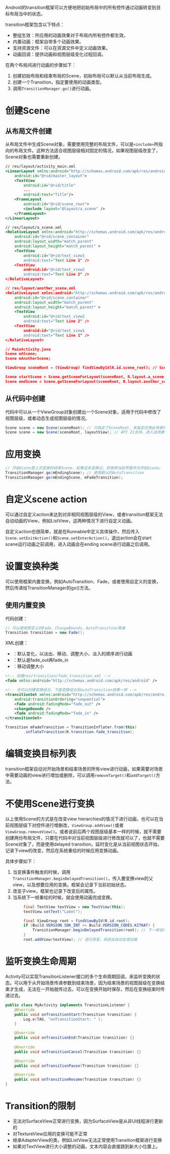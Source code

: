 Android的transition框架可以方便地把初始布局中的所有控件通过动画转变到目标布局当中的状态。

transition框架包含以下特点：

- 整组生效：所应用的动画效果对于布局内所有控件都生效。
- 内置动画：框架自带多个动画效果。
- 支持资源文件：可以在资源文件中定义动画效果。
- 动画回调：提供动画和视图层级变化过程回调。

在两个布局间进行动画的步骤如下：

1. 创建初始布局和结束布局的Scene，初始布局可以默认从当前布局生成。
2. 创建一个Transition，指定要使用的动画类型。
3. 调用`TransitionManager.go()`进行动画。

# 创建Scene
## 从布局文件创建
从布局文件中生成Scene对象，需要使用完整的布局文件，可以是`<include>`所指向的布局文件。这种方法适合视图层级相对固定的情况，如果视图层级改变了，Scene对象也需要重新创建。

```xml
// res/layout/activity_main.xml
<LinearLayout xmlns:android="http://schemas.android.com/apk/res/android"
    android:id="@+id/master_layout">
    <TextView
        android:id="@+id/title"
        ...
        android:text="Title"/>
    <FrameLayout
        android:id="@+id/scene_root">
        <include layout="@layout/a_scene" />
    </FrameLayout>
</LinearLayout>

// res/layout/a_scene.xml
<RelativeLayout xmlns:android="http://schemas.android.com/apk/res/android"
    android:id="@+id/scene_container"
    android:layout_width="match_parent"
    android:layout_height="match_parent" >
    <TextView
        android:id="@+id/text_view1
        android:text="Text Line 1" />
    <TextView
        android:id="@+id/text_view2
        android:text="Text Line 2" />
</RelativeLayout>

// res/layout/another_scene.xml
<RelativeLayout xmlns:android="http://schemas.android.com/apk/res/android"
    android:id="@+id/scene_container"
    android:layout_width="match_parent"
    android:layout_height="match_parent" >
    <TextView
        android:id="@+id/text_view2
        android:text="Text Line 2" />
    <TextView
        android:id="@+id/text_view1
        android:text="Text Line 1" />
</RelativeLayout>

// MainActivity.java
Scene mAScene;
Scene mAnotherScene;

ViewGroup sceneRoot = (ViewGroup) findViewById(R.id.scene_root); // SceneRoot中的View才会进行transition。

Scene startScene = Scene.getSceneForLayout(sceneRoot, R.layout.a_scene, this); // 好像无法指定初始Scene
Scene endScene = Scene.getSceneForLayout(sceneRoot, R.layout.another_scene, this); // 结束Scene，框架自动生成动画，从初始Scene转变到到结束Scene，进行必要的移动、隐藏、变形等动画。
```

## 从代码中创建
代码中可以从一个ViewGroup对象创建出一个Scene对象，适用于代码中修改了视图层级，或者动态生成视图层级的情况。

```java
Scene scene = new Scene(sceneRoot); // 只指定了SceneRoot，未指定应用此场景时的变化方式，可以通过setEnterAction(Runnable)和setExitAction(Runnable)进行指定。
Scene scene = new Scene(sceneRoot, layoutView); // API 21支持，进入该场景时，会先移除掉原本sceneRoot所自带的内部布局，使用layoutView作为sceneRoot的内部布局。
```
# 应用变换
```java
// 开始Scene是上次变换的结束Scene，如果还未变换过，则使用当前界面作为开始Scene。
TransitionManager.go(mEndingScene); // 使用默认的AutoTransition
TransitionManager.go(mEndingScene, mFadeTransition);
```

# 自定义scene action
可以通过自定义action来达到对非相同视图层级的View，或者transition框架无法自动动画的View，例如ListView，这两种情况下进行自定义动画。

自定义action也很简单，就是在Runnable中定义具体操作，然后传入`Scene.setExitAction()`和`Scene.setEnterAction()`，退出action会在start scene运行动画之前调用，进入动画会在ending scene进行动画之后调用。

# 设置变换种类
可以使用框架内置变换，例如AutoTransition、Fade，或者使用自定义的变换，然后传递给TransitionManager的go()方法。

## 使用内置变换
代码创建：
```java
// 可以使用预定义的Fade、ChangeBounds、AutoTransition等类
Transition transition = new Fade();
```
XML创建：

- <autoTransition/>：默认变化，以淡出、移动、调整大小、淡入的顺序进行动画
- <fade android:fadingMode="[fade_ind | fade_ out | fade_in_out]"/>：默认是fade_out再fade_in
- <changeBounds/>：移动调整大小
```xml
<!-- 创建res/transition/fade_transition.xml -->
<fade xmlns:android="http://schemas.android.com/apk/res/android" />

<!-- 也可以创建变换组合，下面变换组合和autoTransition效果一样 -->
<transitionSet xmlns:android="http://schemas.android.com/apk/res/android"
    android:transitionOrdering="sequential">
    <fade android:fadingMode="fade_out" />
    <changeBounds />
    <fade android:fadingMode="fade_in" />
</transitionSet>
```

```java
Transition mFadeTransition = TransitionInflater.from(this)
        .inflateTransition(R.transition.fade_transition);
```

# 编辑变换目标列表
transition框架自动对开始场景和结束场景的所有view进行动画，如果需要对场景中需要动画的view进行增加或删除，可以调用`removeTarget()`和`addTarget()`方法。

# 不使用Scene进行变换
以上使用Scene的方式是在改变view hierarchies的情况下进行动画，也可以在当前视图层级下对控件进行增删改，`ViewGroup.addView()`或者`ViewGroup.removeView()`。或者说前后两个视图层级基本一样的时候，就不需要创建两份布局文件，只要在代码中对当前视图层级进行修改就可以了，也就不需要Scene对象了，而是使用delayed transition。延时变化是从当前视图状态开始，记录下view的改变，然后在系统重绘的时候应用变换动画。

具体步骤如下：

1. 当变换事件触发的时候，调用`TransitionManager.beginDelayedTransition()`，传入要变换view的父view，以及想要应用的变换。框架会记录下当前初始状态。
2. 改变子view，框架也记录下改变后的属性。
3. 当系统下一帧重绘的时候，就会使用动画完成变换。

```java
        final TextView textView = new TextView(this);
        textView.setText("Label");

        final ViewGroup root = findViewById(R.id.root);
        if (Build.VERSION.SDK_INT >= Build.VERSION_CODES.KITKAT) {
            TransitionManager.beginDelayedTransition(root); // 下一帧自动生成动画进行变换
        }
        root.addView(textView); // 进行改变，系统会自动生成动画
```

# 监听变换生命周期
Activity可以实现TransitionListener接口的多个生命周期回调，来监听变换的状态。可以用于从开始场景传递参数到结束场景，因为结束场景的视图层级在变换结束才生成，无法在一开始就传过去，可以在变换开始时保存，然后在变换结束时传递过去。

```java
public class MyActivity implements TransitionListener {
    @Override
    public void onTransitionStart(Transition transition) {
        Log.e(TAG, "onTransitionStart: " );
    }

    @Override
    public void onTransitionEnd(Transition transition) {}
    
    @Override
    public void onTransitionCancel(Transition transition) {}

    @Override
    public void onTransitionPause(Transition transition) {}

    @Override
    public void onTransitionResume(Transition transition) {}
}
```

# Transition的限制
- 无法对SurfaceView正常进行变换，因为SurfaceView是从非UI线程进行更新的
- 对TextureView应用的变换可能不正常
- 继承AdapterView的类，例如ListView无法正常使用Transition框架进行变换
- 如果对TextView进行大小调整的动画，文本内容会直接跳到新大小位置上。
